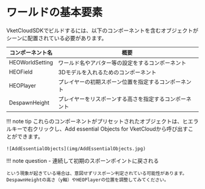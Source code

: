 # ワールドの基本要素

VketCloudSDKでビルドするには、以下のコンポーネントを含むオブジェクトがシーンに配置されている必要があります。  
  
|  コンポーネント名  |  概要  |
| ---- | ---- |
|  HEOWorldSetting  |  ワールド名やアバター等の設定をするコンポーネント  |
|  HEOField  |  3Dモデルを入れるためのコンポーネント |
|  HEOPlayer  |  プレイヤーの初期スポーン位置を指定するコンポーネント  |  
|  DespawnHeight  |  プレイヤーをリスポーンする高さを指定するコンポーネント  |  

!!! note tip
    これらのコンポーネントがプリセットされたオブジェクトは、ヒエラルキーで右クリックし、Add essential Objects for VketCloudから呼び出すことができます。

    ![AddEssentialObjects](img/AddEssentialObjects.jpg)   
  
!!! note question
    - 連続して初期のスポーンポイントに戻される　　

    という現象が起きている場合は、意図せずリスポーン判定されている可能性があります。DespawnHeightの高さ（y軸）やHEOPlayerの位置を調整してみてください。    
